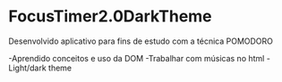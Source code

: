 # FocusTimer2.0DarkTheme

Desenvolvido aplicativo para fins de estudo com a técnica POMODORO

-Aprendido conceitos e uso da DOM
-Trabalhar com músicas no html
-Light/dark theme
